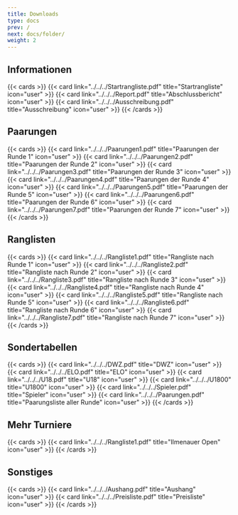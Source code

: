 ```yaml
---
title: Downloads
type: docs
prev: /
next: docs/folder/
weight: 2
---
```


## Informationen

{{< cards >}}
{{< card link="../../../Startrangliste.pdf" title="Startrangliste" icon="user" >}}
{{< card link="../../../Report.pdf" title="Abschlussbericht" icon="user" >}}
{{< card link="../../../Ausschreibung.pdf" title="Ausschreibung" icon="user" >}}
{{< /cards >}}

## Paarungen

{{< cards >}}
{{< card link="../../../Paarungen1.pdf" title="Paarungen der Runde 1" icon="user" >}}
{{< card link="../../../Paarungen2.pdf" title="Paarungen der Runde 2" icon="user" >}}
{{< card link="../../../Paarungen3.pdf" title="Paarungen der Runde 3" icon="user" >}}
{{< card link="../../../Paarungen4.pdf" title="Paarungen der Runde 4" icon="user" >}}
{{< card link="../../../Paarungen5.pdf" title="Paarungen der Runde 5" icon="user" >}}
{{< card link="../../../Paarungen6.pdf" title="Paarungen der Runde 6" icon="user" >}}
{{< card link="../../../Paarungen7.pdf" title="Paarungen der Runde 7" icon="user" >}}
{{< /cards >}}

## Ranglisten

{{< cards >}}
{{< card link="../../../Rangliste1.pdf" title="Rangliste nach Runde 1" icon="user" >}}
{{< card link="../../../Rangliste2.pdf" title="Rangliste nach Runde 2" icon="user" >}}
{{< card link="../../../Rangliste3.pdf" title="Rangliste nach Runde 3" icon="user" >}}
{{< card link="../../../Rangliste4.pdf" title="Rangliste nach Runde 4" icon="user" >}}
{{< card link="../../../Rangliste5.pdf" title="Rangliste nach Runde 5" icon="user" >}}
{{< card link="../../../Rangliste6.pdf" title="Rangliste nach Runde 6" icon="user" >}}
{{< card link="../../../Rangliste7.pdf" title="Rangliste nach Runde 7" icon="user" >}}
{{< /cards >}}


## Sondertabellen 
{{< cards >}}
{{< card link="../../../DWZ.pdf" title="DWZ" icon="user" >}}
{{< card link="../../../ELO.pdf" title="ELO" icon="user" >}}
{{< card link="../../../U18.pdf" title="U18" icon="user" >}}
{{< card link="../../../U1800" title="U1800" icon="user" >}}
{{< card link="../../../Spieler.pdf" title="Spieler" icon="user" >}}
{{< card link="../../../Paarungen.pdf" title="Paarungsliste aller Runde" icon="user" >}}
{{< /cards >}}

## Mehr Turniere

{{< cards >}}
{{< card link="../../../Rangliste1.pdf" title="Ilmenauer Open" icon="user" >}}
{{< /cards >}}


## Sonstiges

{{< cards >}}
{{< card link="../../../Aushang.pdf" title="Aushang" icon="user" >}}
{{< card link="../../../Preisliste.pdf" title="Preisliste" icon="user" >}}
{{< /cards >}}
